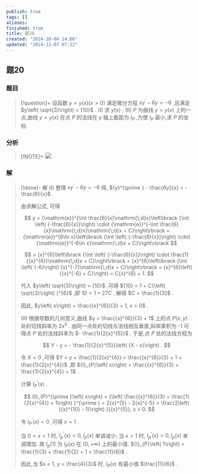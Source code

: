 ```yaml
---
publish: true
tags: []
aliases: 
finished: true
title: 题20
created: "2024-10-04 14:06"
updated: "2024-12-07 07:12"
---
```

## 题20
### 题目
> [!question]+
> 设函数 $y = y\left( x\right) \left( {x > 0}\right)$ 满足微分方程 $x{y}^{\prime } - {6y} = - 6$ ,且满足 $y\left( \sqrt{3}\right) = {10}$ .
> (I) 求 $y\left( x\right)$ ;
> (II) $P$ 为曲线 $y = y\left( x\right)$ 上的一点,曲线 $y = y\left( x\right)$ 在点 $P$ 的法线在 $y$ 轴上截距为 ${I}_{P}$ ,为使 ${I}_{P}$ 最小,求 $P$ 的坐标.
### 分析
> [!NOTE]+
> ![](https://img.hwenyi.live/202412071509688.webp)
### 解
> [!done]-
> 解 (I) 整理 $x{y}^{\prime } - {6y} = - 6$ 得, ${y}^{\prime } - \frac{6y}{x} = - \frac{6}{x}$ .
> 
> 由求解公式, 可得
> 
> $$
> y = {\mathrm{e}}^{\int \frac{6}{x}\mathrm{\;d}x}\left\lbrack {\int \left( {-\frac{6}{x}}\right) \cdot {\mathrm{e}}^{-\int \frac{6}{x}\mathrm{\;d}x}\mathrm{\;d}x + C}\right\rbrack = {\mathrm{e}}^{6\ln x}\left\lbrack {\int \left( {-\frac{6}{x}}\right) \cdot {\mathrm{e}}^{-6\ln x}\mathrm{\;d}x + C}\right\rbrack
> $$
> 
> $$
> = {x}^{6}\left\lbrack {\int \left( {-\frac{6}{x}}\right) \cdot \frac{1}{{x}^{6}}\mathrm{\;d}x + C}\right\rbrack = {x}^{6}\left\lbrack {\int \left( {-6}\right) {x}^{-7}\mathrm{\;d}x + C}\right\rbrack = {x}^{6}\left( {{x}^{-6} + C}\right) = C{x}^{6} + 1.
> $$
> 
> 代入 $y\left( \sqrt{3}\right) = {10}$ ,可得 ${10} = 1 + C{\left( \sqrt{3}\right) }^{6}$ ,即 ${10} = 1 + {27C}$ . 解得 $C = \frac{1}{3}$ .
> 
> 因此, $y\left( x\right) = \frac{{x}^{6}}{3} + 1, x > 0$ .
> 
> (II) 根据导数的几何意义,曲线 $y = \frac{{x}^{6}}{3} + 1$ 上的点 $P\left( {x, y}\right)$ 处的切线斜率为 $2{x}^{5}$ . 由同一点处的切线与法线相互垂直,斜率乘积为 -1 可得点 $P$ 处的法线斜率为 $- \frac{1}{2{x}^{5}}$ . 于是,点 $P$ 处的法线方程为
> 
> $$
> Y - y = - \frac{1}{2{x}^{5}}\left( {X - x}\right) .
> $$
> 
> 令 $X = 0$ ,可得 $Y = y + \frac{1}{2{x}^{4}} = \frac{{x}^{6}}{3} + 1 + \frac{1}{2{x}^{4}}$ ,即 ${I}_{P}\left( x\right) = \frac{{x}^{6}}{3} + \frac{1}{2{x}^{4}} + 1$ .
> 
> 计算 ${I}_{P}^{\prime }\left( x\right)$ .
> 
> $$
> {I}_{P}^{\prime }\left( x\right) = {\left( \frac{{x}^{6}}{3} + \frac{1}{2{x}^{4}} + 1\right) }^{\prime } = 2{x}^{5} - 2{x}^{-5} = \frac{2\left( {{x}^{10} - 1}\right) }{{x}^{5}}, x > 0.
> $$
> 
> 令 ${I}_{P}^{\prime }\left( x\right) = 0$ ,可得 $x = 1$ .
> 
> 当 $0 < x < 1$ 时, ${I}_{p}^{\prime }\left( x\right) < 0,{I}_{p}\left( x\right)$ 单调减少; 当 $x > 1$ 时, ${I}_{p}^{\prime }\left( x\right) > 0,{I}_{p}\left( x\right)$ 单调增加. 故 ${I}_{p}\left( 1\right)$ 为 ${I}_{P}\left( x\right)$ 在 $\left( {0, + \infty }\right)$ 上的最小值. ${I}_{P}\left( 1\right) = \frac{1}{3} + \frac{1}{2} + 1 = \frac{11}{6}$ .
> 
> 因此,当 $x = 1, y = \frac{4}{3}$ 时, ${I}_{P}\left( x\right)$ 有最小值 $\frac{11}{6}$ .